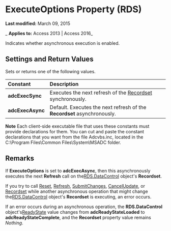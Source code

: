 
# ExecuteOptions Property (RDS)

 **Last modified:** March 09, 2015

 _ **Applies to:** Access 2013 | Access 2016_



Indicates whether asynchronous execution is enabled.

## Settings and Return Values

Sets or returns one of the following values.



|**Constant**|**Description**|
|:-----|:-----|
|**adcExecSync**|Executes the next refresh of the [Recordset](0f963bf8-f066-dc8a-b754-f427de712df1.md) synchronously.|
|**adcExecAsync**|Default. Executes the next refresh of the  **Recordset** asynchronously.|

 **Note**  Each client-side executable file that uses these constants must provide declarations for them. You can cut and paste the constant declarations that you want from the file Adcvbs.inc, located in the C:\Program Files\Common Files\System\MSADC folder.


## Remarks

If  **ExecuteOptions** is set to **adcExecAsync**, then this asynchronously executes the next **Refresh** call on the[RDS.DataControl](ac430669-7628-696c-c036-b5d35405d788.md) object's **Recordset**.

If you try to call [Reset](169ebd1e-6071-613e-c065-3af060167456.md), [Refresh](968baa7c-9128-7155-a1eb-d77aedda6601.md), [SubmitChanges](ecaea12d-7e1a-095d-17e7-d631ef230b90.md), [CancelUpdate](2bd4d168-ba52-7786-5046-44febeda88e1.md), or [Recordset](5f4bb72d-ddfa-41c0-c353-b3a6632b4a91.md) while another asynchronous operation that might change the[RDS.DataControl](ac430669-7628-696c-c036-b5d35405d788.md) object's **Recordset** is executing, an error occurs.

If an error occurs during an asynchronous operation, the  **RDS.DataControl** object's[ReadyState](e7b62205-a604-ef43-2f5d-9b51b46d2b5a.md) value changes from **adcReadyStateLoaded** to **adcReadyStateComplete**, and the **Recordset** property value remains _Nothing_.

